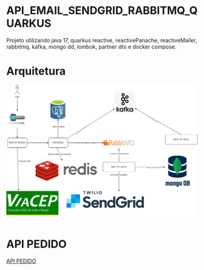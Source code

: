 # API_EMAIL_SENDGRID_RABBITMQ_QUARKUS

Projeto utilizando java 17, quarkus reactive, reactivePanache, reactiveMailer, rabbitmq, kafka, mongo dd, lombok, partner dto e docker compose.  

 # Arquitetura
 ![arquitetura](https://github.com/thiago-jv/API_EMAIL_SENDGRID_RABBITMQ_QUARKUS/blob/main/arquitetura_.png)

 # API PEDIDO
 [API PEDIDO](https://github.com/thiago-jv/SIS-PEDIDO-QUARKUS)
